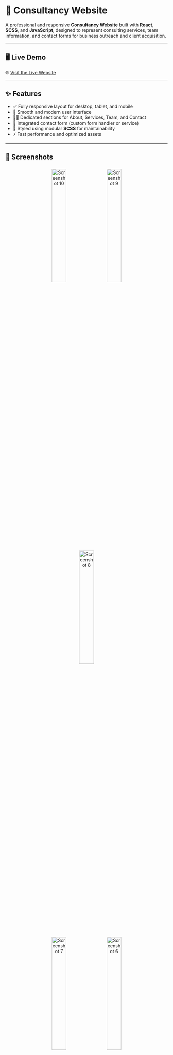 # 🧭 Consultancy Website

A professional and responsive **Consultancy Website** built with **React**, **SCSS**, and **JavaScript**, designed to represent consulting services, team information, and contact forms for business outreach and client acquisition.

---

## 🖥️ Live Demo

🌐 [Visit the Live Website](https://your-deployment-link.com)

---

## ✨ Features

- ✅ Fully responsive layout for desktop, tablet, and mobile
- 🧠 Smooth and modern user interface
- 🧑‍💼 Dedicated sections for About, Services, Team, and Contact
- 💬 Integrated contact form (custom form handler or service)
- 🎨 Styled using modular **SCSS** for maintainability
- ⚡ Fast performance and optimized assets

---
## 📸 Screenshots

<p align="center">
  <img src="./screenshots/frontend10.jpg" alt="Screenshot 10" width="30%" style="margin: 0.5rem;" />
  <img src="./screenshots/frontend9.jpg" alt="Screenshot 9" width="30%" style="margin: 0.5rem;" />
  <img src="./screenshots/frontend8.jpg" alt="Screenshot 8" width="30%" style="margin: 0.5rem;" />
</p>
<p align="center">
  <img src="./screenshots/frontend7.jpg" alt="Screenshot 7" width="30%" style="margin: 0.5rem;" />
  <img src="./screenshots/frontend6.jpg" alt="Screenshot 6" width="30%" style="margin: 0.5rem;" />
  <img src="./screenshots/frontend5.jpg" alt="Screenshot 5" width="30%" style="margin: 0.5rem;" />
</p>
<p align="center">
  <img src="./screenshots/frontend4.jpg" alt="Screenshot 4" width="30%" style="margin: 0.5rem;" />
  <img src="./screenshots/frontend3.jpg" alt="Screenshot 3" width="30%" style="margin: 0.5rem;" />
  <img src="./screenshots/frontend2.jpg" alt="Screenshot 2" width="30%" style="margin: 0.5rem;" />
</p>
<p align="center">
  <img src="./screenshots/frontend1.jpg" alt="Screenshot 1" width="30%" style="margin: 0.5rem;" />
</p>


---

## 🛠️ Tech Stack

| Layer       | Technology     |
|-------------|----------------|
| 💻 Frontend | React JS       |
| 🎨 Styling  | SCSS           |
| 🌐 Language | JavaScript     |
| 📦 Tooling  | Vite / Create React App (CRA) |
| 🔧 Others   | EmailJS / Netlify Forms / Custom APIs |

---

## 🚀 Getting Started

> Follow these steps to run the project locally:

```bash
# 1. Clone the repository
git clone https://github.com/yourusername/consultancy-website.git

# 2. Navigate to the project directory
cd consultancy-website

# 3. Install dependencies
npm install

# 4. Start the development server
npm start
```
---
## 📬 Contact

For feedback or questions, reach out via:

- 💼 LinkedIn: [Swen Shrestha](https://www.linkedin.com/in/swen-shrestha-a89041304/)

- 📧 Email: [shresthaswen80@gmail.com](mailto:shresthaswen80@gmail.com)

## ⭐️ Show Your Support

If you like this project, please ⭐️ it and share it with your friends!

---
gi
